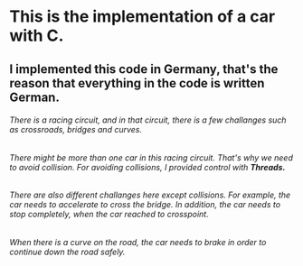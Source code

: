 # This is the implementation of a car with C.

## I implemented this code in Germany, that's the reason that everything in the code is written German.

###### There is a racing circuit, and in that circuit, there is a few challanges such as crossroads, bridges and curves.

###### There might be more than one car in this racing circuit. That's why we need to avoid collision. For avoiding collisions, I provided control with **Threads.**

###### There are also different challanges here except collisions. For example, the car needs to accelerate to cross the bridge. In addition, the car needs to stop completely, when the car reached to crosspoint.

###### When there is a curve on the road, the car needs to brake in order to continue down the road safely.
